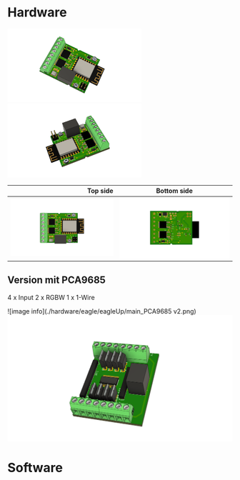 # Hardware


<p float="left">
  <img src="/hardware/eagle/eagleUp/main_SMD_FET_a.png" width="300" />
  <img src="/hardware/eagle/eagleUp/main_SMD_FET_b.png" width="300" />
</p>



Top side                |Bottom side
-----------------------:|:-------------------------:
![image info](./hardware/eagle/eagleUp/main_SMD_FET_top.png ) |  ![image info](./hardware/eagle/eagleUp/main_SMD_FET_bot.png )


## Version mit PCA9685

4 x Input
2 x RGBW
1 x 1-Wire

![image info](./hardware/eagle/eagleUp/main_PCA9685 v2.png)
![image info](./hardware/eagle/eagleUp/main_PCA9685_a.png)

# Software
